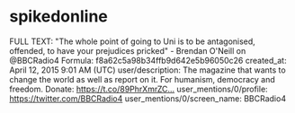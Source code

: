 # spikedonline

FULL TEXT: "The whole point of going to Uni is to be antagonised, offended, to have your prejudices pricked" - Brendan O'Neill on @BBCRadio4
Formula: f8a62c5a98b34ffb9d642e5b96050c26
created_at: April 12, 2015 9:01 AM (UTC)
user/description: The magazine that wants to change the world as well as report on it. For humanism, democracy and freedom. Donate: https://t.co/89PhrXmrZC…
user_mentions/0/profile: https://twitter.com/BBCRadio4
user_mentions/0/screen_name: BBCRadio4